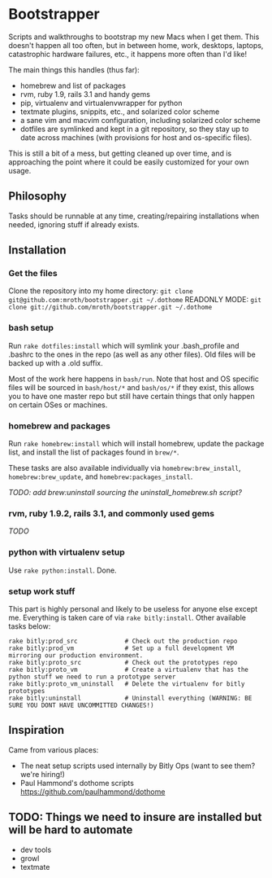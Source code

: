 # Bootstrapper
Scripts and walkthroughs to bootstrap my new Macs when I get them.  This doesn't happen all too often, but in between home, work, desktops, laptops, catastrophic hardware failures, etc., it happens more often than I'd like!

The main things this handles (thus far):

 - homebrew and list of packages
 - rvm, ruby 1.9, rails 3.1 and handy gems
 - pip, virtualenv and virtualenvwrapper for python
 - textmate plugins, snippits, etc., and solarized color scheme
 - a sane vim and macvim configuration, including solarized color scheme
 - dotfiles are symlinked and kept in a git repository, so they stay up to date across machines (with provisions for host and os-specific files).

This is still a bit of a mess, but getting cleaned up over time, and is approaching the point where it could be easily customized for your own usage.

## Philosophy
Tasks should be runnable at any time, creating/repairing installations when needed, ignoring stuff if already exists.

## Installation

### Get the files
Clone the repository into my home directory:
`git clone git@github.com:mroth/bootstrapper.git ~/.dothome`
READONLY MODE:
`git clone git://github.com/mroth/bootstrapper.git ~/.dothome`

### bash setup
Run `rake dotfiles:install` which will symlink your .bash_profile and .bashrc to the ones in the repo (as well as any other files).  Old files will be backed up with a .old suffix.

Most of the work here happens in `bash/run`.  Note that host and OS specific files will be sourced in `bash/host/*` and `bash/os/*` if they exist, this allows you to have one master repo but still have certain things that only happen on certain OSes or machines.

### homebrew and packages
Run `rake homebrew:install` which will install homebrew, update the package list, and install the list of packages found in `brew/*`.

These tasks are also available individually via `homebrew:brew_install`, `homebrew:brew_update`, and `homebrew:packages_install`.

*TODO: add brew:uninstall sourcing the uninstall_homebrew.sh script?*

### rvm, ruby 1.9.2, rails 3.1, and commonly used gems
*TODO*

### python with virtualenv setup
Use `rake python:install`. Done.

### setup work stuff
This part is highly personal and likely to be useless for anyone else except me.  Everything is taken care of via `rake bitly:install`.  Other available tasks below:

```
rake bitly:prod_src             # Check out the production repo
rake bitly:prod_vm              # Set up a full development VM mirroring our production environment.
rake bitly:proto_src            # Check out the prototypes repo
rake bitly:proto_vm             # Create a virtualenv that has the python stuff we need to run a prototype server
rake bitly:proto_vm_uninstall   # Delete the virtualenv for bitly prototypes
rake bitly:uninstall            # Uninstall everything (WARNING: BE SURE YOU DONT HAVE UNCOMMITTED CHANGES!)
```

## Inspiration
Came from various places:

- The neat setup scripts used internally by Bitly Ops (want to see them? we're hiring!)
- Paul Hammond's dothome scripts https://github.com/paulhammond/dothome

## TODO: Things we need to insure are installed but will be hard to automate

- dev tools
- growl
- textmate
